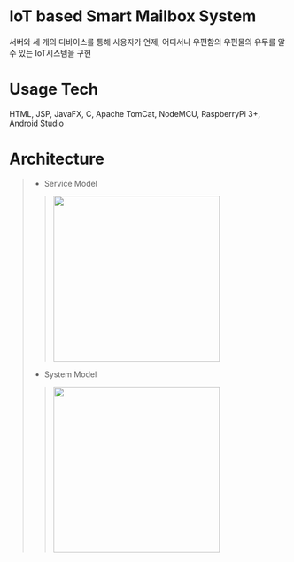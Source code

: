 # IoT based Smart Mailbox System
서버와 세 개의 디바이스를 통해 사용자가 언제, 어디서나 우편함의 우편물의 유무를 알 수 있는 IoT시스템을 구현

# Usage Tech
HTML, JSP, JavaFX, C, Apache TomCat, NodeMCU, RaspberryPi 3+, Android Studio

# Architecture
> - Service Model
> > <img src="https://user-images.githubusercontent.com/43469662/76012036-f3302180-5f58-11ea-8510-c9ee4755be5b.png" height="300"></img>
> - System Model
> > <img src="https://user-images.githubusercontent.com/43469662/76012251-591ca900-5f59-11ea-9753-74d71a95b8aa.png" height="300"></img>
